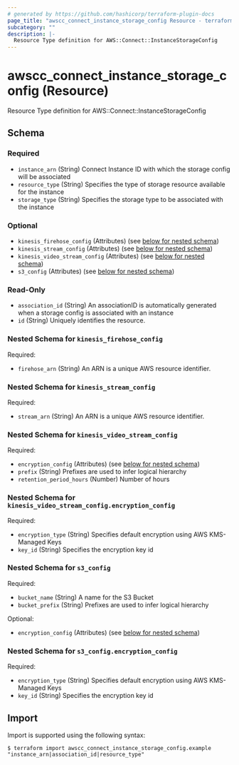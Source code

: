 ```yaml
---
# generated by https://github.com/hashicorp/terraform-plugin-docs
page_title: "awscc_connect_instance_storage_config Resource - terraform-provider-awscc"
subcategory: ""
description: |-
  Resource Type definition for AWS::Connect::InstanceStorageConfig
---
```


# awscc_connect_instance_storage_config (Resource)

Resource Type definition for AWS::Connect::InstanceStorageConfig



<!-- schema generated by tfplugindocs -->
## Schema

### Required

- `instance_arn` (String) Connect Instance ID with which the storage config will be associated
- `resource_type` (String) Specifies the type of storage resource available for the instance
- `storage_type` (String) Specifies the storage type to be associated with the instance

### Optional

- `kinesis_firehose_config` (Attributes) (see [below for nested schema](#nestedatt--kinesis_firehose_config))
- `kinesis_stream_config` (Attributes) (see [below for nested schema](#nestedatt--kinesis_stream_config))
- `kinesis_video_stream_config` (Attributes) (see [below for nested schema](#nestedatt--kinesis_video_stream_config))
- `s3_config` (Attributes) (see [below for nested schema](#nestedatt--s3_config))

### Read-Only

- `association_id` (String) An associationID is automatically generated when a storage config is associated with an instance
- `id` (String) Uniquely identifies the resource.

<a id="nestedatt--kinesis_firehose_config"></a>
### Nested Schema for `kinesis_firehose_config`

Required:

- `firehose_arn` (String) An ARN is a unique AWS resource identifier.


<a id="nestedatt--kinesis_stream_config"></a>
### Nested Schema for `kinesis_stream_config`

Required:

- `stream_arn` (String) An ARN is a unique AWS resource identifier.


<a id="nestedatt--kinesis_video_stream_config"></a>
### Nested Schema for `kinesis_video_stream_config`

Required:

- `encryption_config` (Attributes) (see [below for nested schema](#nestedatt--kinesis_video_stream_config--encryption_config))
- `prefix` (String) Prefixes are used to infer logical hierarchy
- `retention_period_hours` (Number) Number of hours

<a id="nestedatt--kinesis_video_stream_config--encryption_config"></a>
### Nested Schema for `kinesis_video_stream_config.encryption_config`

Required:

- `encryption_type` (String) Specifies default encryption using AWS KMS-Managed Keys
- `key_id` (String) Specifies the encryption key id



<a id="nestedatt--s3_config"></a>
### Nested Schema for `s3_config`

Required:

- `bucket_name` (String) A name for the S3 Bucket
- `bucket_prefix` (String) Prefixes are used to infer logical hierarchy

Optional:

- `encryption_config` (Attributes) (see [below for nested schema](#nestedatt--s3_config--encryption_config))

<a id="nestedatt--s3_config--encryption_config"></a>
### Nested Schema for `s3_config.encryption_config`

Required:

- `encryption_type` (String) Specifies default encryption using AWS KMS-Managed Keys
- `key_id` (String) Specifies the encryption key id

## Import

Import is supported using the following syntax:

```shell
$ terraform import awscc_connect_instance_storage_config.example "instance_arn|association_id|resource_type"
```
